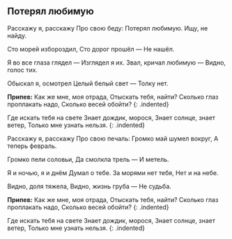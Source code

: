 ﻿---
layout: lyrics
---

## Потерял любимую

<span class="Em"></span>Расскажу<span class="D"></span> я, расскажу<span class="Am"></span>
Про свою<span class="Bm"></span> беду:
<span class="Em"></span>Потеря<span class="D"></span>л любимую<span class="Am"></span>.
Ищу, не<span class="Bm"></span> найду.

<span class="Em"></span>Сто морей изборозди<span class="D"></span>л,
Сто доро<span class="Am"></span>г прошёл —
Не<span class="Bm"></span> нашёл.

<span class="Em"></span>Я во все гла<span class="D"></span>за гляде<span class="Am"></span>л —
Изгляде<span class="Bm"></span>л я их.
<span class="Em"></span>Звал, кри<span class="D"></span>чал любиму<span class="Am"></span>ю —
Видно, го<span class="Bm"></span>лос тих.

<span class="Em"></span>Обыскал я, осмотре<span class="Dm"></span>л
Целый белый све<span class="Am"></span>т —
То<span class="Bm"></span>лку нет.

**Припев:**
<span class="Am"></span>Как же мне<span class="D"></span>, моя<span class="G"></span> о<span class="C"></span>тра<span class="Em"></span>да<span class="Am"></span>,
<span class="B7"></span>Отыскать тебя, найти<span class="Em"></span>? <span class="E"></span>
<span class="Am"></span>Сколько гла<span class="D"></span>з про<span class="G"></span>плака<span class="C"></span>ть на<span class="Em"></span>до<span class="Am"></span>,
<span class="B7"></span>Сколько весей обойти<span class="Em"></span>?
{: .indented}
 
<span class="Am"></span>Где искать те<span class="D"></span>бя<span class="G"></span> на<span class="C"></span> све<span class="Em"></span>те<span class="Am"></span>
<span class="B7"></span>Знает дождик, морося<span class="Em"></span>, <span class="E"></span>
<span class="Am"></span>Знает со<span class="D"></span>лнце<span class="G"></span>, знае<span class="C"></span>т ве<span class="Em"></span>те<span class="Am"></span>р,
<span class="B7"></span>Только мне узнать нельзя<span class="Em"></span>.
{: .indented}

Расскажу я, расскажу
Про свою печаль:
Громко май шумел вокруг,
А теперь февраль.

Громко пели соловьи,
Да смолкла трель —
И метель.

Я и ночью, я и днём
Думал о тебе.
За морями нет тебя,
Нет и на небе.

Видно, доля тяжела,
Видно, жизнь груба —
Не судьба.

**Припев:**
Как же мне, моя отрада,
Отыскать тебя, найти?
Сколько глаз проплакать надо,
Сколько весей обойти?
{: .indented}
 
Где искать тебя на свете
Знает дождик, морося,
Знает солнце, знает ветер,
Только мне узнать нельзя.
{: .indented}
